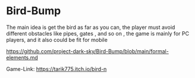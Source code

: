 # Bird-Bump

The main idea is get the bird as far as you can, the player must avoid different obstacles like pipes, gates , and so on , the game is mainly for PC players, and it also could be fit for mobile


https://github.com/project-dark-sky/Bird-Bump/blob/main/formal-elements.md


Game-Link: https://tarik775.itch.io/bird-n
